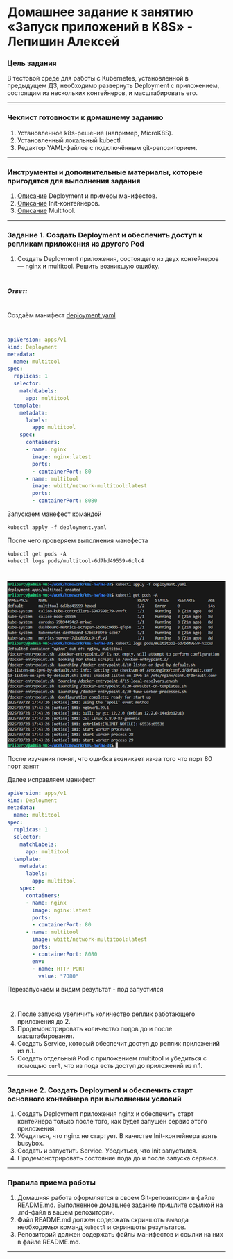 # Домашнее задание к занятию «Запуск приложений в K8S» - Лепишин Алексей

### Цель задания

В тестовой среде для работы с Kubernetes, установленной в предыдущем ДЗ, необходимо развернуть Deployment с приложением, состоящим из нескольких контейнеров, и масштабировать его.

------

### Чеклист готовности к домашнему заданию

1. Установленное k8s-решение (например, MicroK8S).
2. Установленный локальный kubectl.
3. Редактор YAML-файлов с подключённым git-репозиторием.

------

### Инструменты и дополнительные материалы, которые пригодятся для выполнения задания

1. [Описание](https://kubernetes.io/docs/concepts/workloads/controllers/deployment/) Deployment и примеры манифестов.
2. [Описание](https://kubernetes.io/docs/concepts/workloads/pods/init-containers/) Init-контейнеров.
3. [Описание](https://github.com/wbitt/Network-MultiTool) Multitool.

------

### Задание 1. Создать Deployment и обеспечить доступ к репликам приложения из другого Pod

1. Создать Deployment приложения, состоящего из двух контейнеров — nginx и multitool. Решить возникшую ошибку.
#
***Ответ:***
#
Создаём манифест [deployment.yaml](https://github.com/Liberaty/k8s_hw_03/blob/main/deployment.yaml)
#

```yaml
apiVersion: apps/v1
kind: Deployment
metadata:
  name: multitool
spec:
  replicas: 1
  selector:
    matchLabels:
      app: multitool
  template:
    metadata:
      labels:
        app: multitool
    spec:
      containers:
      - name: nginx
        image: nginx:latest
        ports:
        - containerPort: 80
      - name: multitool
        image: wbitt/network-multitool:latest
        ports:
        - containerPort: 8080

```
Запускаем манефест командой
```
kubectl apply -f deployment.yaml
```
После чего проверяем выполнения манефеста
```
kubectl get pods -A
kubectl logs pods/multitool-6d7bd49559-6clc4
```

#
![1.png](https://github.com/Liberaty/k8s_hw_03/blob/main/img/1.png?raw=true)

После изучения понял, что ошибка возникает из-за того что порт 80 порт занят

Далее исправляем манифест

```yaml
apiVersion: apps/v1
kind: Deployment
metadata:
  name: multitool
spec:
  replicas: 1
  selector:
    matchLabels:
      app: multitool
  template:
    metadata:
      labels:
        app: multitool
    spec:
      containers:
      - name: nginx
        image: nginx:latest
        ports:
        - containerPort: 80
      - name: multitool
        image: wbitt/network-multitool:latest
        ports:
        - containerPort: 8080
        env:
        - name: HTTP_PORT
          value: "7080"
```

Перезапускаем и видим результат - под запустился
#

2. После запуска увеличить количество реплик работающего приложения до 2.
3. Продемонстрировать количество подов до и после масштабирования.
4. Создать Service, который обеспечит доступ до реплик приложений из п.1.
5. Создать отдельный Pod с приложением multitool и убедиться с помощью `curl`, что из пода есть доступ до приложений из п.1.

------

### Задание 2. Создать Deployment и обеспечить старт основного контейнера при выполнении условий

1. Создать Deployment приложения nginx и обеспечить старт контейнера только после того, как будет запущен сервис этого приложения.
2. Убедиться, что nginx не стартует. В качестве Init-контейнера взять busybox.
3. Создать и запустить Service. Убедиться, что Init запустился.
4. Продемонстрировать состояние пода до и после запуска сервиса.

------

### Правила приема работы

1. Домашняя работа оформляется в своем Git-репозитории в файле README.md. Выполненное домашнее задание пришлите ссылкой на .md-файл в вашем репозитории.
2. Файл README.md должен содержать скриншоты вывода необходимых команд `kubectl` и скриншоты результатов.
3. Репозиторий должен содержать файлы манифестов и ссылки на них в файле README.md.

------